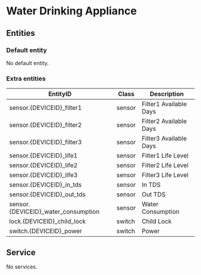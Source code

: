 # Water Drinking Appliance

## Entities
### Default entity
No default entity.

### Extra entities

EntityID | Class | Description
--- | --- | ---
sensor.{DEVICEID}_filter1 | sensor | Filter1 Available Days
sensor.{DEVICEID}_filter2 | sensor | Filter2 Available Days
sensor.{DEVICEID}_filter3 | sensor | Filter3 Available Days
sensor.{DEVICEID}_life1 | sensor | Filter1 Life Level
sensor.{DEVICEID}_life2 | sensor | Filter2 Life Level
sensor.{DEVICEID}_life3 | sensor | Filter3 Life Level
sensor.{DEVICEID}_in_tds | sensor | In TDS
sensor.{DEVICEID}_out_tds | sensor | Out TDS
sensor.{DEVICEID}_water_consumption | sensor | Water Consumption
lock.{DEVICEID}_child_lock | switch | Child Lock
switch.{DEVICEID}_power | switch | Power

## Service
No services.